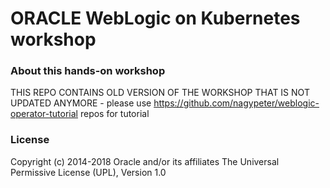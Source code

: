 # ORACLE WebLogic on Kubernetes workshop #

### About this hands-on workshop ###
THIS REPO CONTAINS OLD VERSION OF THE WORKSHOP THAT IS NOT UPDATED ANYMORE - please use https://github.com/nagypeter/weblogic-operator-tutorial repos for tutorial

### License ###
Copyright (c) 2014-2018 Oracle and/or its affiliates
The Universal Permissive License (UPL), Version 1.0
